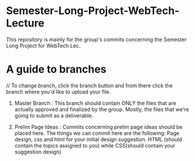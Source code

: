 # Semester-Long-Project-WebTech-Lecture
This repository is mainly for the group's commits concerning the Semester Long Project for WebTech Lec.

# A guide to branches
// To change branch, click the branch button and from there click the branch where you'd like to upload your file.

1. Master Branch : This branch should contain ONLY the files that are actually approved and finalized by the group. Mostly, the files that we're going to submit as a deliverable.

2. Prelim Page Ideas : Commits concerning prelim page ideas should be placed here. The things we can commit here are the following: Page design, css and html for your initial design suggestion. HTML (should contain the topics assigned to you) while CSS(should contain your suggestion design)


